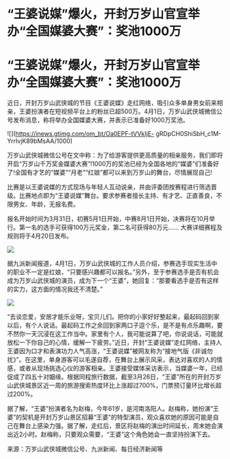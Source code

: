 # “王婆说媒”爆火，开封万岁山官宣举办“全国媒婆大赛”：奖池1000万

# “王婆说媒”爆火，开封万岁山官宣举办“全国媒婆大赛”：奖池1000万

近日，开封万岁山武侠城的节目《王婆说媒》走红网络，吸引众多单身男女前来相亲，王婆扮演者在短视频平台上的粉丝已超500万。4月1日，万岁山武侠城微信公号发布消息，称将举办全国媒婆大赛，并表示已准备好1000万奖池。

![](https://inews.gtimg.com/om_bt/Oa0EPF-tVVkIjE-
gRDpCH0ShiSbH_c1M-YrrIvjK89bMsAA/1000)

万岁山武侠城微信公号在文中称：为了给游客提供更高质量的相亲服务，我们即将开启“万岁山千万奖金媒婆大赛”!1000万的奖池已经为全国各地的“媒婆”们准备好了!全国有才艺的“媒婆”“月老”“红娘”都可以来到万岁山的舞台，尽情展现自己!

比赛是以王婆说媒的方式现场与年轻人互动说亲，并由评委团按赛程进行筛选晋级。比赛地点即为“王婆说媒”舞台。要求参赛者擅长主持、有才艺、正直善良，不限男女、年龄，无报名费。

报名开始时间为3月31日，初赛5月1日开始，中赛8月1日开始，决赛将在10月举行。第一名的选手可获得100万元奖金，第二名可获得80万元……
大赛详细赛程及规则将于4月20日发布。

![](https://inews.gtimg.com/om_bt/OUOPtuZIlqOymaiFSQovQQoxxaGknv84fzJiBptLyyC0sAA/1000)

据九派新闻报道，4月1日，万岁山武侠城的工作人员介绍，参赛选手现实生活中的职业不一定是红娘，“只要感兴趣都可以报名。”另外，至于参赛选手是否有机会成为万岁山武侠城的演员，成为下一个“王婆”，她回复：“那要看选手是否有这样的实力，这方面的情况我还不清楚。”

![](https://inews.gtimg.com/om_bt/OM9ZncIuHMrPUpfhaMs710_Iz3kKLSlUGXK0w_8K4lMu0AA/1000)

“去谈恋爱，安居才能乐业呀，宝贝儿们。把你的小家好好整起来，最起码回到家以后，有个人说话。最起码工作之余回到家两口子逗个乐，是不是有点乐趣啊，要不然你一天沉浸在这工作当中。家里有个人，我可能说算了吧，你说说话，可能就放松一下你自己的心情，缓解一下疲劳。”近日，开封“王婆说媒”走红网络，主持人王婆因为口才和表演功力人气高涨，“王婆说媒”被网友称为“接地气版《非诚勿扰》”。在这里，单身游客可以毛遂自荐，在舞台上展示风采，表达对喜欢的人的情感，或者从现场挑选心仪的游客相亲。王婆接受媒体采访表示，当媒婆一年，已经促成了四五十对姻缘。根据同程旅行数据，截至3月26日，“王婆”所在的开封万岁山武侠城景区近一周的旅游搜索热度环比上涨超过700%，门票预订量环比增长超过200%。

据了解，“王婆”扮演者名为赵梅，今年61岁，是河南洛阳人。赵梅称，她扮演“王婆”的契机是开封万岁山景区招募“王婆”的特型演员，观众喜欢她的原因可能是自己在舞台上感染力强。据了解，走红后，景区将赵梅的演出时间延长，周末她会演出近2小时。赵梅称，只要观众需要，“王婆”这个角色她会一直坚持扮演下去。

来源：万岁山武侠城微信公号、九派新闻、每日经济新闻等

